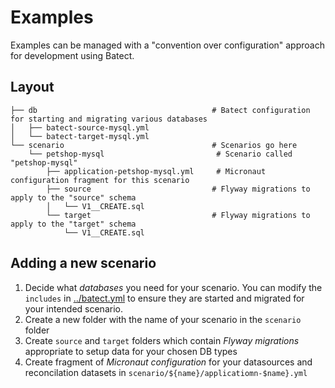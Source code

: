 # Examples

Examples can be managed with a "convention over configuration" approach for development using Batect.

## Layout

```
├── db                                       # Batect configuration for starting and migrating various databases
│   ├── batect-source-mysql.yml
│   └── batect-target-mysql.yml
└── scenario                                 # Scenarios go here
    └── petshop-mysql                         # Scenario called "petshop-mysql"
        ├── application-petshop-mysql.yml     # Micronaut configuration fragment for this scenario 
        ├── source                           # Flyway migrations to apply to the "source" schema
        │   └── V1__CREATE.sql
        └── target                           # Flyway migrations to apply to the "target" schema
            └── V1__CREATE.sql
```

## Adding a new scenario

1. Decide what *databases* you need for your scenario. You can modify the `includes` in [../batect.yml](../batect.yml)
   to ensure they are started and migrated for your intended scenario.
2. Create a new folder with the name of your scenario in the `scenario` folder
3. Create `source` and `target` folders which contain *Flyway migrations* appropriate to setup data for your chosen DB
   types
4. Create fragment of *Micronaut configuration* for your datasources and reconcilation datasets
   in `scenario/${name}/applicatiomn-$name}.yml`
